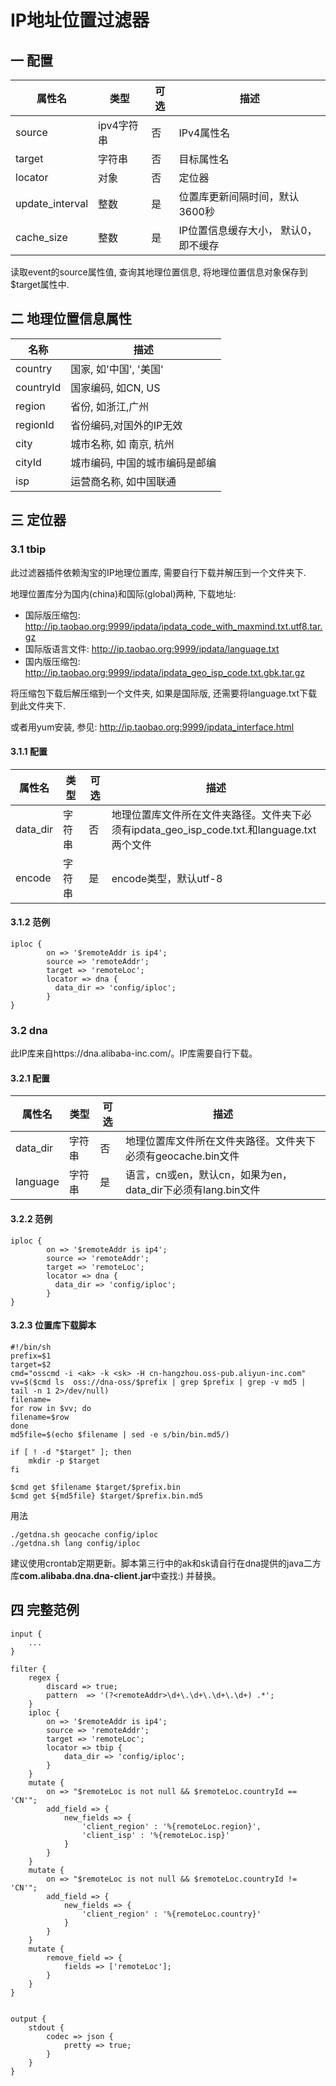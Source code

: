 # IP地址位置过滤器

## 一 配置

| 属性名             | 类型      | 可选   | 描述                   |
| --------------- | ------- | ---- | -------------------- |
| source          | ipv4字符串 | 否    | IPv4属性名              |
| target          | 字符串     | 否    | 目标属性名                |
| locator         | 对象      | 否    | 定位器                  |
| update_interval | 整数      | 是    | 位置库更新间隔时间，默认3600秒    |
| cache_size      | 整数      | 是    | IP位置信息缓存大小， 默认0，即不缓存 |

读取event的source属性值, 查询其地理位置信息, 将地理位置信息对象保存到$target属性中.



## 二 地理位置信息属性

| 名称        | 描述               |
| --------- | ---------------- |
| country   | 国家, 如'中国', '美国'  |
| countryId | 国家编码, 如CN, US    |
| region    | 省份, 如浙江,广州       |
| regionId  | 省份编码,对国外的IP无效    |
| city      | 城市名称, 如 南京, 杭州   |
| cityId    | 城市编码, 中国的城市编码是邮编 |
| isp       | 运营商名称, 如中国联通     |



## 三 定位器

### 3.1 tbip

此过滤器插件依赖淘宝的IP地理位置库, 需要自行下载并解压到一个文件夹下. 

地理位置库分为国内(china)和国际(global)两种, 下载地址:

- 国际版压缩包: http://ip.taobao.org:9999/ipdata/ipdata_code_with_maxmind.txt.utf8.tar.gz
- 国际版语言文件: http://ip.taobao.org:9999/ipdata/language.txt
- 国内版压缩包: http://ip.taobao.org:9999/ipdata/ipdata_geo_isp_code.txt.gbk.tar.gz

将压缩包下载后解压缩到一个文件夹, 如果是国际版, 还需要将language.txt下载到此文件夹下.

或者用yum安装, 参见: http://ip.taobao.org:9999/ipdata_interface.html

#### 3.1.1 配置

| 属性名      | 类型   | 可选   | 描述                                       |
| -------- | ---- | ---- | ---------------------------------------- |
| data_dir | 字符串  | 否    | 地理位置库文件所在文件夹路径。文件夹下必须有ipdata_geo_isp_code.txt.<encode>和language.txt两个文件 |
| encode   | 字符串  | 是    | encode类型，默认utf-8                         |

#### 3.1.2 范例

```
iploc {
        on => '$remoteAddr is ip4';
        source => 'remoteAddr';
        target => 'remoteLoc';
        locator => dna {
          data_dir => 'config/iploc';
        }
}
```

### 3.2 dna

此IP库来自https://dna.alibaba-inc.com/。IP库需要自行下载。

#### 3.2.1 配置

| 属性名      | 类型   | 可选   | 描述                                       |
| -------- | ---- | ---- | ---------------------------------------- |
| data_dir | 字符串  | 否    | 地理位置库文件所在文件夹路径。文件夹下必须有geocache.bin文件     |
| language | 字符串  | 是    | 语言，cn或en，默认cn，如果为en，data_dir下必须有lang.bin文件 |

#### 3.2.2 范例

```
iploc {
        on => '$remoteAddr is ip4';
        source => 'remoteAddr';
        target => 'remoteLoc';
        locator => dna {
          data_dir => 'config/iploc';
        }
}
```

#### 3.2.3 位置库下载脚本

```
#!/bin/sh
prefix=$1
target=$2
cmd="osscmd -i <ak> -k <sk> -H cn-hangzhou.oss-pub.aliyun-inc.com"
vv=$($cmd ls  oss://dna-oss/$prefix | grep $prefix | grep -v md5 | tail -n 1 2>/dev/null)
filename=
for row in $vv; do
filename=$row
done
md5file=$(echo $filename | sed -e s/bin/bin.md5/)

if [ ! -d "$target" ]; then
	mkdir -p $target
fi

$cmd get $filename $target/$prefix.bin
$cmd get ${md5file} $target/$prefix.bin.md5
```

用法

```
./getdna.sh geocache config/iploc
./getdna.sh lang config/iploc
```

建议使用crontab定期更新。脚本第三行中的ak和sk请自行在dna提供的java二方库**com.alibaba.dna.dna-client.jar**中查找:) 并替换。



## 四 完整范例

```
input {
    ...
}

filter {
    regex {
        discard => true;
        pattern  => '(?<remoteAddr>\d+\.\d+\.\d+\.\d+) .*';
    }
    iploc {
        on => '$remoteAddr is ip4';
        source => 'remoteAddr';
        target => 'remoteLoc';
        locator => tbip {
            data_dir => 'config/iploc';
        }
    }
    mutate {
        on => "$remoteLoc is not null && $remoteLoc.countryId == 'CN'";
        add_field => {
            new_fields => {
                'client_region' : '%{remoteLoc.region}',
                'client_isp' : '%{remoteLoc.isp}'
            }
        }
    }
    mutate {
        on => "$remoteLoc is not null && $remoteLoc.countryId != 'CN'";
        add_field => {
            new_fields => {
                'client_region' : '%{remoteLoc.country}'
            }
        }
    }
    mutate {
        remove_field => {
            fields => ['remoteLoc'];
        }
    }
}


output {
    stdout {
        codec => json {
            pretty => true;
        }
    }
}
```

